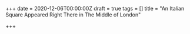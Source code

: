 +++
date = 2020-12-06T00:00:00Z
draft = true
tags = []
title = "An Italian Square Appeared Right There in The Middle of London"

+++
